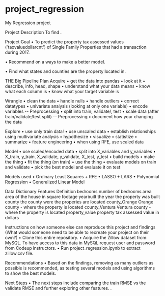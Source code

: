 # project_regression
My Regression project

Project Description
To find .

Project Goal
• To predict the property tax assessed values ('taxvaluedollarcnt') of Single Family Properties that had a transaction during 2017.

• Recommend on a ways to make a better model.

• Find what states and counties are the property located in.


THE Big Pipeline Plan
Acquire
• get the data into pandas
• look at it
    • describe, info, head, shape
• understand what your data means
    • know what each column is
    • know what your target variable is
    
Wrangle
• clean the data
     • handle nulls
     • handle outliers
     • correct datatypes
• univariate analysis (looking at only one variable)
• encode variables -- Preprocessing
• split into train, validate/, test
• scale data (after train/validate/test split) -- Preprocessing
• document how your changing the data

Explore
• use only train data!
     • use unscaled data
• establish relationships using multivariate analysis
     • hypothesize
     • visualize
     • statistize
     • summarize
• feature engineering
    • when using RFE, use scaled data

Model
• use scaled/encoded data
• split into X_variables and y_variables
    • X_train, y_train, X_validate, y_validate, X_test, y_test
• build models
    • make the thing
    • fit the thing (on train)
    • use the thing
• evaluate models on train and validate
• pick the best model and evaluate it on test

Models used
• Ordinary Least Squares + RFE
• LASSO + LARS
• Polynomial Regression
• Generalized Linear Model

Data Dictionary
Features	Definition
bedrooms	number of bedrooms
area	area of the house in square footage
yearbuilt	the year the property was built
county	the county were the properies are located
county_Orange	Orange county - where the property is located
county_Ventura	Ventura county - where the property is located
property_value	property tax assessed value in dollars


Instructions on how someone else can reproduce this project and findings (What would someone need to be able to recreate your project on their own?)
• Clone this entire repository.
• Acquire the Zillow dataset from MySQL. To have access to this data in MySQL request user and password from Codeup instructors.
• Run project_regression.ipynb to extract zillow.csv file.

Recommendations
• Based on the findings, removing as many outliers as possible is recommended, as testing several models and using algorithms to show the best models.

Next Steps
• The next steps include comparing the train RMSE vs the validate RMSE and further exploring other features. .